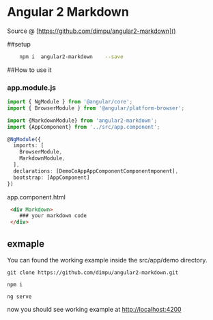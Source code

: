 # Angular 2 Markdown
Source @ [https://github.com/dimpu/angular2-markdown]()


##setup

```bash
    npm i  angular2-markdown    --save
```

##How to use it
### app.module.js
```typescript
import { NgModule } from '@angular/core';
import { BrowserModule } from '@angular/platform-browser';

import {MarkdownModule} from 'angular2-markdown';
import {AppComponent} from '../src/app.component';

@NgModule({
  imports: [
    BrowserModule,
    MarkdownModule,
  ],
  declarations: [DemoCoAppAppComponentComponentmponent],
  bootstrap: [AppComponent]
})

```

app.component.html
```html
 <div Markdown>
    ### your markdown code
 </div>

```

## exmaple

You can found the working example inside the src/app/demo directory.

```
git clone https://github.com/dimpu/angular2-markdown.git

npm i

ng serve
```
now you should see working example at [http://localhost:4200]()


